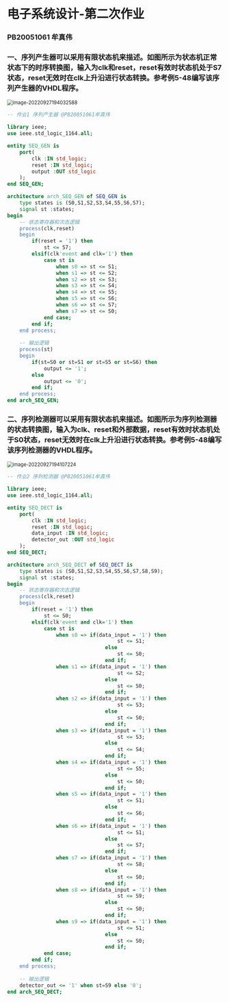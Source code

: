 # 电子系统设计-第二次作业

### PB20051061	牟真伟

### 一、序列产生器可以采用有限状态机来描述。如图所示为状态机正常状态下的时序转换图，输入为clk和reset，reset有效时状态机处于S7状态，reset无效时在clk上升沿进行状态转换。参考例5-48编写该序列产生器的VHDL程序。

<img src="https://gitee.com/aweary/img/raw/master/img/image-20220927194032588.png" alt="image-20220927194032588" style="zoom:80%;" />



```vhdl
-- 作业1 序列产生器 @PB20051061牟真伟

library ieee;
use ieee.std_logic_1164.all;

entity SEQ_GEN is
	port(
		clk :IN std_logic;
		reset :IN std_logic;
		output :OUT std_logic
	);
end SEQ_GEN;

architecture arch_SEQ_GEN of SEQ_GEN is
	type states is (S0,S1,S2,S3,S4,S5,S6,S7);
	signal st :states;
begin
	-- 状态寄存器和次态逻辑
	process(clk,reset)
	begin
		if(reset = '1') then
			st <= S7;
		elsif(clk'event and clk='1') then
			case st is
				when s0 => st <= S1;
				when s1 => st <= S2;
				when s2 => st <= S3;
				when s3 => st <= S4;
				when s4 => st <= S5;
				when s5 => st <= S6;
				when s6 => st <= S7;
				when s7 => st <= S0;
			end case;
		end if;
	end process;
	
	-- 输出逻辑
	process(st)
	begin
		if(st=S0 or st=S1 or st=S5 or st=S6) then
			output <= '1';
		else
			output <= '0';
		end if;
	end process;
end arch_SEQ_GEN;
```

### 二、序列检测器可以采用有限状态机来描述。如图所示为序列检测器的状态转换图，输入为clk、reset和外部数据，reset有效时状态机处于S0状态，reset无效时在clk上升沿进行状态转换。参考例5-48编写该序列检测器的VHDL程序。

<img src="https://gitee.com/aweary/img/raw/master/img/image-20220927194107224.png" alt="image-20220927194107224" style="zoom:80%;" />

``` vhdl
-- 作业2 序列检测器 @PB20051061牟真伟

library ieee;
use ieee.std_logic_1164.all;

entity SEQ_DECT is
	port(
		clk :IN std_logic;
		reset :IN std_logic;
		data_input :IN std_logic;
		detector_out :OUT std_logic
	);
end SEQ_DECT;

architecture arch_SEQ_DECT of SEQ_DECT is
	type states is (S0,S1,S2,S3,S4,S5,S6,S7,S8,S9);
	signal st :states;
begin
	-- 状态寄存器和次态逻辑
	process(clk,reset)
	begin
		if(reset = '1') then
			st <= S0;
		elsif(clk'event and clk='1') then
			case st is
				when s0 => if(data_input = '1') then
									st <= S1;
								else 
									st <= S0;
								end if;
				when s1 => if(data_input = '1') then
									st <= S2;
								else 
									st <= S0;
								end if;
				when s2 => if(data_input = '1') then
									st <= S3;
								else 
									st <= S0;
								end if;
				when s3 => if(data_input = '1') then
									st <= S3;
								else 
									st <= S4;
								end if;
				when s4 => if(data_input = '1') then
									st <= S5;
								else 
									st <= S0;
								end if;
				when s5 => if(data_input = '1') then
									st <= S1;
								else 
									st <= S6;
								end if;
				when s6 => if(data_input = '1') then
									st <= S1;
								else 
									st <= S7;
								end if;
				when s7 => if(data_input = '1') then
									st <= S8;
								else 
									st <= S0;
								end if;
				when s8 => if(data_input = '1') then
									st <= S9;
								else 
									st <= S0;
								end if;
				when s9 => if(data_input = '1') then
									st <= S1;
								else 
									st <= S0;
								end if;								
			end case;
		end if;
	end process;
	
	-- 输出逻辑
    detector_out <= '1' when st=S9 else '0';
end arch_SEQ_DECT;
```

